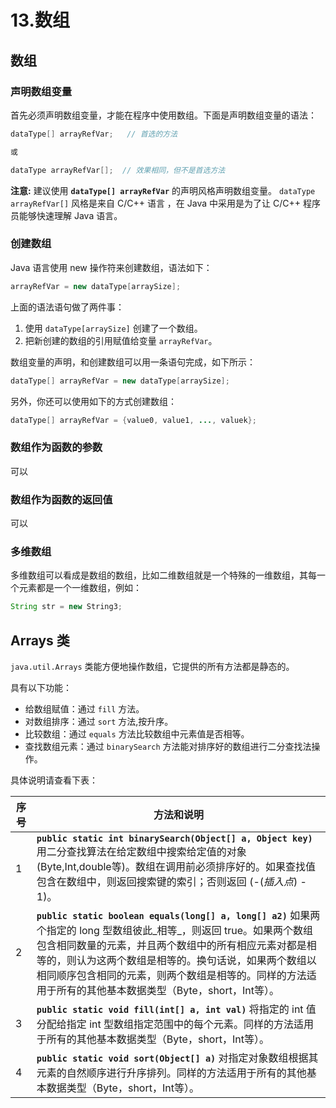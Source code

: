 # 13.数组

## 数组

### 声明数组变量

首先必须声明数组变量，才能在程序中使用数组。下面是声明数组变量的语法：

```java
dataType[] arrayRefVar;   // 首选的方法

或

dataType arrayRefVar[];  // 效果相同，但不是首选方法
```

**注意:** 建议使用 **`dataType[] arrayRefVar`** 的声明风格声明数组变量。 `dataType arrayRefVar[]` 风格是来自 C/C++ 语言 ，在 Java 中采用是为了让 C/C++ 程序员能够快速理解 Java 语言。

### 创建数组

Java 语言使用 new 操作符来创建数组，语法如下：

```java
arrayRefVar = new dataType[arraySize];
```

上面的语法语句做了两件事：

1. 使用 `dataType[arraySize]` 创建了一个数组。
2. 把新创建的数组的引用赋值给变量 `arrayRefVar`。

数组变量的声明，和创建数组可以用一条语句完成，如下所示：

```java
dataType[] arrayRefVar = new dataType[arraySize];
```

另外，你还可以使用如下的方式创建数组：

```java
dataType[] arrayRefVar = {value0, value1, ..., valuek};
```

### 数组作为函数的参数

可以

### 数组作为函数的返回值

可以

### 多维数组

多维数组可以看成是数组的数组，比如二维数组就是一个特殊的一维数组，其每一个元素都是一个一维数组，例如：

```java
String str = new String3;
```

## Arrays 类

`java.util.Arrays` 类能方便地操作数组，它提供的所有方法都是静态的。

具有以下功能：

* 给数组赋值：通过 `fill` 方法。
* 对数组排序：通过 `sort` 方法,按升序。
* 比较数组：通过 `equals` 方法比较数组中元素值是否相等。
* 查找数组元素：通过 `binarySearch` 方法能对排序好的数组进行二分查找法操作。

具体说明请查看下表：

| 序号 | 方法和说明                                                                                                                                                                                                             |
| -- | ----------------------------------------------------------------------------------------------------------------------------------------------------------------------------------------------------------------- |
| 1  | **`public static int binarySearch(Object[] a, Object key)`** 用二分查找算法在给定数组中搜索给定值的对象(Byte,Int,double等)。数组在调用前必须排序好的。如果查找值包含在数组中，则返回搜索键的索引；否则返回 (-(_插入点_) - 1)。                                                      |
| 2  | **`public static boolean equals(long[] a, long[] a2)`** 如果两个指定的 long 型数组彼此_相等_，则返回 true。如果两个数组包含相同数量的元素，并且两个数组中的所有相应元素对都是相等的，则认为这两个数组是相等的。换句话说，如果两个数组以相同顺序包含相同的元素，则两个数组是相等的。同样的方法适用于所有的其他基本数据类型（Byte，short，Int等）。 |
| 3  | **`public static void fill(int[] a, int val)`** 将指定的 int 值分配给指定 int 型数组指定范围中的每个元素。同样的方法适用于所有的其他基本数据类型（Byte，short，Int等）。                                                                                           |
| 4  | **`public static void sort(Object[] a)`** 对指定对象数组根据其元素的自然顺序进行升序排列。同样的方法适用于所有的其他基本数据类型（Byte，short，Int等）。                                                                                                           |
